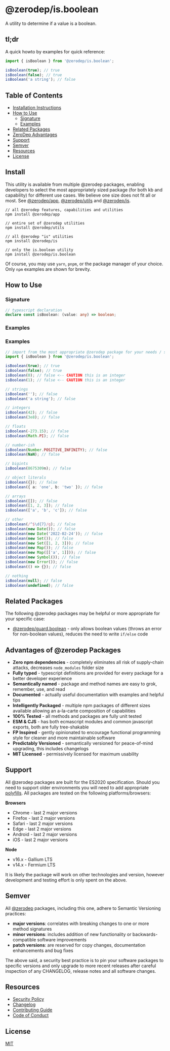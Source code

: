# @zerodep/is.boolean

A utility to determine if a value is a boolean.

## tl;dr

A quick howto by examples for quick reference:

```typescript
import { isBoolean } from '@zerodep/is.boolean';

isBoolean(true); // true
isBoolean(false); // true
isBoolean('a string'); // false
```

## Table of Contents

- [Installation Instructions](#install)
- [How to Use](#how-to-use)
  - [Signature](#signature)
  - [Examples](#examples)
- [Related Packages](#related-packages)
- [ZeroDep Advantages](#advantages-of-zerodep-packages)
- [Support](#support)
- [Semver](#semver)
- [Resources](#resources)
- [License](#license)

## Install

This utility is available from multiple @zerodep packages, enabling developers to select the most appropriately sized package (for both kb and capability) for different use cases. We believe one size does not fit all or most. See [@zerodep/app](https://www.npmjs.com/package/@zerodep/app), [@zerodep/utils](https://www.npmjs.com/package/@zerodep/utils) and [@zerodep/is](https://www.npmjs.com/package/@zerodep/is).

```
// all @zerodep features, capabilities and utilities
npm install @zerodep/app

// entire set of @zerodep utilities
npm install @zerodep/utils

// all @zerodep "is" utilities
npm install @zerodep/is

// only the is.boolean utility
npm install @zerodep/is.boolean
```

Of course, you may use `yarn`, `pnpm`, or the package manager of your choice. Only `npm` examples are shown for brevity.

## How to Use

### Signature

```typescript
// typescript declaration
declare const isBoolean: (value: any) => boolean;
```

### Examples

### Examples

```typescript
// import from the most appropriate @zerodep package for your needs / specific use case (see the Install section above)
import { isBoolean } from '@zerodep/is.boolean';

isBoolean(true); // true
isBoolean(false); // true
isBoolean(0); // false <-- CAUTION this is an integer
isBoolean(1); // false <-- CAUTION this is an integer

// strings
isBoolean(''); // false
isBoolean('a string'); // false

// integers
isBoolean(42); // false
isBoolean(3e8); // false

// floats
isBoolean(-273.15); // false
isBoolean(Math.PI); // false

// number-ish
isBoolean(Number.POSITIVE_INFINITY); // false
isBoolean(NaN); // false

// bigints
isBoolean(8675309n); // false

// object literals
isBoolean({}); // false
isBoolean({ a: 'one', b: 'two' }); // false

// arrays
isBoolean([]); // false
isBoolean([1, 2, 3]); // false
isBoolean(['a', 'b', 'c']); // false

// other
isBoolean(/^$\d{7}/g); // false
isBoolean(new Date()); // false
isBoolean(new Date('2022-02-24')); // false
isBoolean(new Set()); // false
isBoolean(new Set([1, 2, 3])); // false
isBoolean(new Map()); // false
isBoolean(new Map([['a', 1]])); // false
isBoolean(new Symbol()); // false
isBoolean(new Error()); // false
isBoolean(() => {}); // false

// nothing
isBoolean(null); // false
isBoolean(undefined); // false
```

## Related Packages

The following @zerodep packages may be helpful or more appropriate for your specific case:

- [@zerodep/guard.boolean](https://www.npmjs.com/package/@zerodep/guard.boolean) - only allows boolean values (throws an error for non-boolean values), reduces the need to write `if/else` code

## Advantages of @zerodep Packages

- **Zero npm dependencies** - completely eliminates all risk of supply-chain attacks, decreases `node_modules` folder size
- **Fully typed** - typescript definitions are provided for every package for a better developer experience
- **Semantically named** - package and method names are easy to grok, remember, use, and read
- **Documented** - actually useful documentation with examples and helpful tips
- **Intelligently Packaged** - multiple npm packages of different sizes available allowing an a-la-carte composition of capabilities
- **100% Tested** - all methods and packages are fully unit tested
- **ESM & CJS** - has both ecmascript modules and common javascript exports, both are fully tree-shakable
- **FP Inspired** - gently opinionated to encourage functional programming style for cleaner and more maintainable software
- **Predictably Versioned** - semantically versioned for peace-of-mind upgrading, this includes changelogs
- **MIT Licensed** - permissively licensed for maximum usability

## Support

All @zerodep packages are built for the ES2020 specification. Should you need to support older environments you will need to add appropriate [polyfills](https://developer.mozilla.org/en-US/docs/Glossary/Polyfill). All packages are tested on the following platforms/browsers:

**Browsers**

- Chrome - last 2 major versions
- Firefox - last 2 major versions
- Safari - last 2 major versions
- Edge - last 2 major versions
- Android - last 2 major versions
- iOS - last 2 major versions

**Node**

- v16.x - Gallium LTS
- v14.x - Fermium LTS

It is likely the package will work on other technologies and version, however development and testing effort is only spent on the above.

## Semver

All [@zerodep](https://github.com/cdepage/zerodep) packages, including this one, adhere to Semantic Versioning practices:

- **major versions**: correlates with breaking changes to one or more method signatures
- **minor versions**: includes addition of new functionality or backwards-compatible software improvements
- **patch versions**: are reserved for copy changes, documentation enhancements and bug fixes

The above said, a security best practice is to pin your software packages to specific versions and only upgrade to more recent releases after careful inspection of any CHANGELOG, release notes and all software changes.

## Resources

- [Security Policy](https://github.com/cdepage/zerodep/blob/main/SECURITY.md)
- [Changelog](https://github.com/cdepage/zerodep/blob/main/packages/is/is.boolean/CHANGELOG.md)
- [Contributing Guide](https://github.com/cdepage/zerodep/blob/main/CONTRIBUTING.md)
- [Code of Conduct](https://github.com/cdepage/zerodep/blob/main/CODE_OF_CONDUCT.md)

## License

[MIT](https://github.com/cdepage/zerodep/blob/main/LICENSE)
